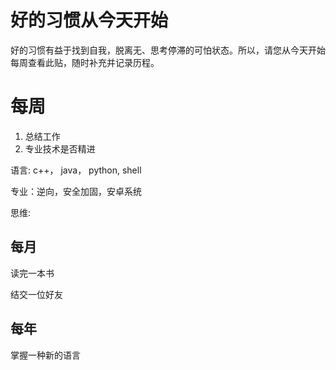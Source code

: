 # 好的习惯从今天开始
好的习惯有益于找到自我，脱离无、思考停滞的可怕状态。所以，请您从今天开始每周查看此贴，随时补充并记录历程。

# 每周
1. 总结工作
2. 专业技术是否精进

语言: c++， java， python, shell

专业：逆向，安全加固，安卓系统

思维: 

## 每月
读完一本书

结交一位好友

## 每年
掌握一种新的语言
